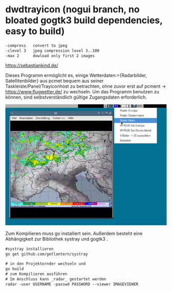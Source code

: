 # dwdtrayicon (nogui branch, no bloated gogtk3 build dependencies, easy to build) 


```
-compress   convert to jpeg
-clevel 3   jpeg compression level 3..100
-max 2      dowload only first 2 images
```

https://sebastiankind.de/

Dieses Programm ermöglicht es, einige Wetterdaten:={Radarbilder, Satellitenbilder} aus pcmet bequem aus seiner Taskleiste/Panel/Trayiconhost zu betrachten, ohne zuvor erst auf pcment -> https://www.flugwetter.de/ zu wechseln. Um das Programm benutzen zu können, sind selbstverständlich gültige Zugangsdaten erforderlich.

![example.webp](https://raw.githubusercontent.com/zeppel13/dwdtrayicon/master/example.webp)

Zum Kompilieren muss go installiert sein. Außerdem besteht eine
Abhängigkeit zur Bibliothek systray und gogtk3 .

```
#systray installieren
go get github.com/getlantern/systray

```


```
# in den Projektornder wechseln und
go build
# zum Kompilieren ausführen
# Im Anschluss kann _radar_ gestartet werden
radar -user USERNAME -passwd PASSWORD --viewer IMAGEVIEWER
```
